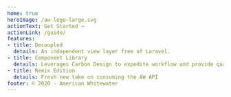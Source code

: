 ```yaml
---
home: true
heroImage: /aw-logo-large.svg
actionText: Get Started →
actionLink: /guide/
features:
- title: Decoupled
  details: An independent view layer free of Laravel.
- title: Component Library
  details: Leverages Carbon Design to expedite workflow and provide quality building blocks.
- title: Remix Edition
  details: Fresh new take on consuming the AW API
footer: © 2020 - American Whitewater
---
```

